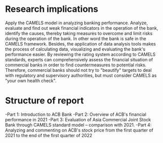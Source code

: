 # Research implications
Apply the CAMELS model in analyzing banking performance. Analyze, evaluate and find out weak financial indicators in the operation of the bank, identify the causes, thereby taking measures to overcome and limit risks during the operation of the bank. In other word the bank is safe in the CAMELS framework.
Besides, the application of data analysis tools makes the process of calculating data, visualizing and evaluating the bank's performance easier.
By reviewing the rating system according to CAMELS standards, experts can comprehensively assess the financial situation of commercial banks in order to find countermeasures to potential risks. Therefore, commercial banks should not try to "beautify" targets to deal with regulatory and supervisory authorities, but must consider CAMELS as "your own health check".

# Structure of report
-Part 1: Introduction to ACB Bank
-Part 2: Overview of ACB's financial performance in 2021
-Part 3: Evaluation of Asia Commercial Joint Stock Bank through CAMELS standard model – comparison with 2021.
-Part 4: Analyzing and commenting on ACB's stock price from the first quarter of 2021 to the end of the first quarter of 2022
